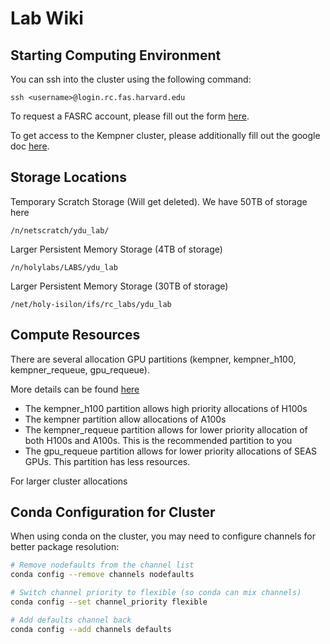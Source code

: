# Lab Wiki

## Starting Computing Environment

You can ssh into the cluster using the following command:

```
ssh <username>@login.rc.fas.harvard.edu
```

To request a FASRC account, please fill out the form [here](https://portal.rc.fas.harvard.edu/request/account/new). 

To get access to the Kempner cluster, please additionally fill out the google doc [here](https://forms.gle/drDyBweFshM697vf6).


## Storage Locations

Temporary Scratch Storage (Will get deleted). We have 50TB
of storage here

```
/n/netscratch/ydu_lab/
```

Larger Persistent Memory Storage (4TB of storage)

```
/n/holylabs/LABS/ydu_lab
```

Larger Persistent Memory Storage (30TB of storage)

```
/net/holy-isilon/ifs/rc_labs/ydu_lab
```

## Compute Resources

There are several allocation GPU partitions (kempner, kempner_h100, kempner_requeue, gpu_requeue). 

More details can be found [here](https://handbook.eng.kempnerinstitute.harvard.edu/intro.html)

- The kempner_h100 partition allows high priority allocations of H100s
- The kempner partition allow allocations of A100s
- The kempner_requeue partition allows for lower priority allocation of both H100s and A100s. This is the recommended partition to you
- The gpu_requeue partition allows for lower priority allocations of SEAS GPUs. This partition has less resources.

For larger cluster allocations

## Conda Configuration for Cluster

When using conda on the cluster, you may need to configure channels for better package resolution:

```bash
# Remove nodefaults from the channel list
conda config --remove channels nodefaults

# Switch channel priority to flexible (so conda can mix channels)
conda config --set channel_priority flexible

# Add defaults channel back
conda config --add channels defaults
```

